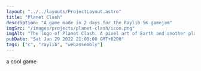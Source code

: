 ```yaml
---
layout: "../../layouts/ProjectLayout.astro"
title: "Planet Clash"
description: "A game made in 2 days for the Raylib 5K gamejam"
imgSrc: "/images/projects/planet-clash/icon.png"
imgAlt: "The logo of Planet Clash. A pixel art of Earth and another planet colliding."
pubDate: "Sat Jan 29 2022 21:00:00 GMT+0200"
tags: ["c", "raylib", "webassembly"]
---
```


a cool game